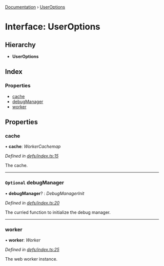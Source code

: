 [Documentation](../README.md) › [UserOptions](useroptions.md)

# Interface: UserOptions

## Hierarchy

* **UserOptions**

## Index

### Properties

* [cache](useroptions.md#cache)
* [debugManager](useroptions.md#optional-debugmanager)
* [worker](useroptions.md#worker)

## Properties

###  cache

• **cache**: *WorkerCachemap*

*Defined in [defs/index.ts:15](https://github.com/badbatch/graphql-box/blob/c4347cf/packages/worker-client/src/defs/index.ts#L15)*

The cache.

___

### `Optional` debugManager

• **debugManager**? : *DebugManagerInit*

*Defined in [defs/index.ts:20](https://github.com/badbatch/graphql-box/blob/c4347cf/packages/worker-client/src/defs/index.ts#L20)*

The curried function to initialize the debug manager.

___

###  worker

• **worker**: *Worker*

*Defined in [defs/index.ts:25](https://github.com/badbatch/graphql-box/blob/c4347cf/packages/worker-client/src/defs/index.ts#L25)*

The web worker instance.
